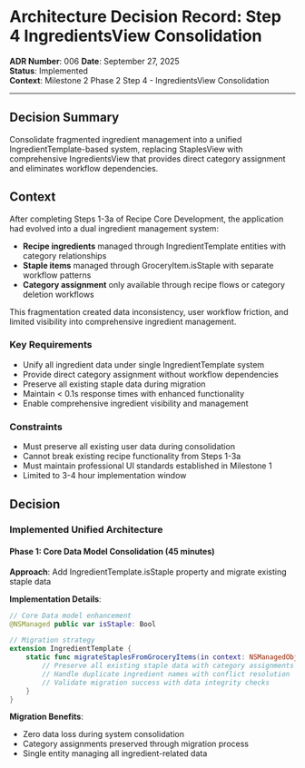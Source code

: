 # Architecture Decision Record: Step 4 IngredientsView Consolidation

**ADR Number**: 006
**Date**: September 27, 2025  
**Status**: Implemented  
**Context**: Milestone 2 Phase 2 Step 4 - IngredientsView Consolidation  

---

## Decision Summary

Consolidate fragmented ingredient management into a unified IngredientTemplate-based system, replacing StaplesView with comprehensive IngredientsView that provides direct category assignment and eliminates workflow dependencies.

## Context

After completing Steps 1-3a of Recipe Core Development, the application had evolved into a dual ingredient management system:
- **Recipe ingredients** managed through IngredientTemplate entities with category relationships
- **Staple items** managed through GroceryItem.isStaple with separate workflow patterns
- **Category assignment** only available through recipe flows or category deletion workflows

This fragmentation created data inconsistency, user workflow friction, and limited visibility into comprehensive ingredient management.

### Key Requirements
- Unify all ingredient data under single IngredientTemplate system
- Provide direct category assignment without workflow dependencies
- Preserve all existing staple data during migration
- Maintain < 0.1s response times with enhanced functionality
- Enable comprehensive ingredient visibility and management

### Constraints
- Must preserve all existing user data during consolidation
- Cannot break existing recipe functionality from Steps 1-3a
- Must maintain professional UI standards established in Milestone 1
- Limited to 3-4 hour implementation window

## Decision

### Implemented Unified Architecture

#### **Phase 1: Core Data Model Consolidation (45 minutes)**
**Approach**: Add IngredientTemplate.isStaple property and migrate existing staple data

**Implementation Details**:
```swift
// Core Data model enhancement
@NSManaged public var isStaple: Bool

// Migration strategy
extension IngredientTemplate {
    static func migrateStaplesFromGroceryItems(in context: NSManagedObjectContext) {
        // Preserve all existing staple data with category assignments
        // Handle duplicate ingredient names with conflict resolution
        // Validate migration success with data integrity checks
    }
}
```

**Migration Benefits**:
- Zero data loss during system consolidation
- Category assignments preserved through migration process
- Single entity managing all ingredient-related data